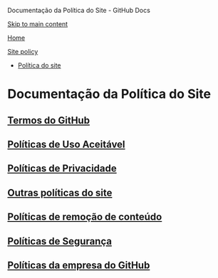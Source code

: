 Documentação da Política do Site - GitHub Docs

[Skip to main content](#main-content)

[Home](/pt)

[Site policy](/pt/site-policy)

* [Política do site](/pt/site-policy)

Documentação da Política do Site
==========

[Termos do GitHub](/pt/site-policy/github-terms)
----------

[Políticas de Uso Aceitável](/pt/site-policy/acceptable-use-policies)
----------

[Políticas de Privacidade](/pt/site-policy/privacy-policies)
----------

[Outras políticas do site](/pt/site-policy/other-site-policies)
----------

[Políticas de remoção de conteúdo](/pt/site-policy/content-removal-policies)
----------

[Políticas de Segurança](/pt/site-policy/security-policies)
----------

[Políticas da empresa do GitHub](/pt/site-policy/github-company-policies)
----------
